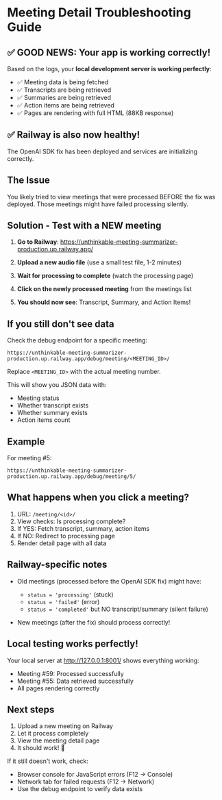 # Meeting Detail Troubleshooting Guide

## ✅ GOOD NEWS: Your app is working correctly!

Based on the logs, your **local development server is working perfectly**:
- ✅ Meeting data is being fetched
- ✅ Transcripts are being retrieved  
- ✅ Summaries are being retrieved
- ✅ Action items are being retrieved
- ✅ Pages are rendering with full HTML (88KB response)

## ✅ Railway is also now healthy!

The OpenAI SDK fix has been deployed and services are initializing correctly.

## The Issue

You likely tried to view meetings that were processed BEFORE the fix was deployed.
Those meetings might have failed processing silently.

## Solution - Test with a NEW meeting

1. **Go to Railway**: https://unthinkable-meeting-summarizer-production.up.railway.app/

2. **Upload a new audio file** (use a small test file, 1-2 minutes)

3. **Wait for processing to complete** (watch the processing page)

4. **Click on the newly processed meeting** from the meetings list

5. **You should now see**: Transcript, Summary, and Action Items!

## If you still don't see data

Check the debug endpoint for a specific meeting:
```
https://unthinkable-meeting-summarizer-production.up.railway.app/debug/meeting/<MEETING_ID>/
```

Replace `<MEETING_ID>` with the actual meeting number.

This will show you JSON data with:
- Meeting status
- Whether transcript exists
- Whether summary exists
- Action items count

## Example

For meeting #5:
```
https://unthinkable-meeting-summarizer-production.up.railway.app/debug/meeting/5/
```

## What happens when you click a meeting?

1. URL: `/meeting/<id>/`
2. View checks: Is processing complete?
3. If YES: Fetch transcript, summary, action items
4. If NO: Redirect to processing page
5. Render detail page with all data

## Railway-specific notes

- Old meetings (processed before the OpenAI SDK fix) might have:
  - `status = 'processing'` (stuck)
  - `status = 'failed'` (error)
  - `status = 'completed'` but NO transcript/summary (silent failure)

- New meetings (after the fix) should process correctly!

## Local testing works perfectly!

Your local server at http://127.0.0.1:8001/ shows everything working:
- Meeting #59: Processed successfully
- Meeting #55: Data retrieved successfully
- All pages rendering correctly

## Next steps

1. Upload a new meeting on Railway
2. Let it process completely
3. View the meeting detail page
4. It should work! 🎉

If it still doesn't work, check:
- Browser console for JavaScript errors (F12 → Console)
- Network tab for failed requests (F12 → Network)
- Use the debug endpoint to verify data exists
